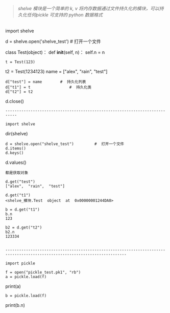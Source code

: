 > ###### shelve 模块是一个简单的 k, v 将内存数据通过文件持久化的模块，可以持久化任何pickle 可支持的 python 数据格式

import shelve

d = shelve.open('shelve_test')      # 打开一个文件

class Test(object)：
def __init__(self, n)：
self.n = n

	t = Test(123)
t2 = Test(1234123)
	name = ["alex",  "rain",  "test"] 

	d["test"] = name        #  持久化列表
	d["t1"] = t                 #  持久化类
	d["t2"] = t2

d.close()

	---------------------------------------------------------------------------

	import shelve
dir(shelve)

	d = shelve.open("shelve_test")         #  打开一个文件
	d.items()
	d.keys()
d.values()

	都是获取对象

	d.get("test")
	["alex",  "rain",  "test"]

	d.get("t1")
	<shelve_模块.Test  object  at  0x00000001244DA0>

	b = d.get("t1")
	b.n
	123

	b2 = d.get("t2")
	b2.n
	123334


	---------------------------------------------------------------------------------------------------------------------------

	import pickle

	f = open("pickle_test.pk1", "rb")
	a = pickle.load(f)
print(a)

	b = pickle.load(f)
print(b.n)


